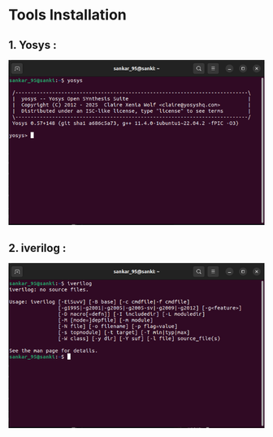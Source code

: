 # Tools Installation

## **1. Yosys** :

![Yosys terminal](images/yosys_installation.png)

## **2. iverilog** :
![Yosys](images/iverilog_installation.png)
